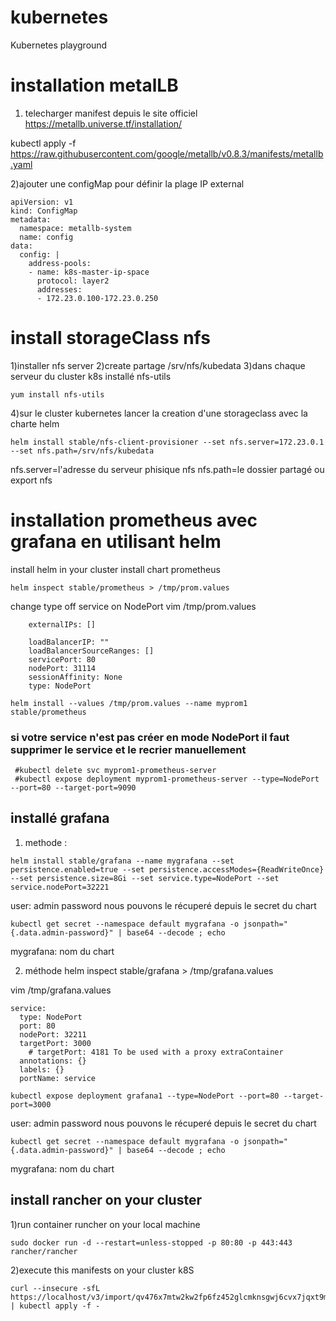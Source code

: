 # kubernetes
Kubernetes playground
# installation metalLB
1) telecharger manifest depuis le site officiel
https://metallb.universe.tf/installation/

kubectl apply -f https://raw.githubusercontent.com/google/metallb/v0.8.3/manifests/metallb.yaml

2)ajouter une configMap pour définir la plage IP external
```
apiVersion: v1
kind: ConfigMap
metadata:
  namespace: metallb-system
  name: config
data:
  config: |
    address-pools:
    - name: k8s-master-ip-space
      protocol: layer2
      addresses:
      - 172.23.0.100-172.23.0.250    
```
# install storageClass nfs
1)installer nfs server
2)create partage /srv/nfs/kubedata
3)dans chaque serveur du cluster k8s installé nfs-utils

```
yum install nfs-utils
```
4)sur le cluster kubernetes lancer la creation d'une storageclass avec la charte helm

```
helm install stable/nfs-client-provisioner --set nfs.server=172.23.0.1 --set nfs.path=/srv/nfs/kubedata
```
nfs.server=l'adresse du serveur phisique nfs
nfs.path=le dossier partagé ou export nfs

# installation prometheus avec grafana en utilisant helm
install helm in your cluster
install chart prometheus
```
helm inspect stable/prometheus > /tmp/prom.values
```
change type off service on NodePort
vim /tmp/prom.values
```
    externalIPs: []

    loadBalancerIP: ""
    loadBalancerSourceRanges: []
    servicePort: 80
    nodePort: 31114
    sessionAffinity: None
    type: NodePort
```
```
helm install --values /tmp/prom.values --name myprom1 stable/prometheus
```
### si votre service n'est pas créer en mode NodePort il faut supprimer le service et le recrier manuellement

```
 #kubectl delete svc myprom1-prometheus-server
 #kubectl expose deployment myprom1-prometheus-server --type=NodePort --port=80 --target-port=9090
```
## installé grafana 
1) methode :
```
helm install stable/grafana --name mygrafana --set persistence.enabled=true --set persistence.accessModes={ReadWriteOnce} --set persistence.size=8Gi --set service.type=NodePort --set service.nodePort=32221
```
user: admin 
password nous pouvons le récuperé depuis le secret du chart

```
kubectl get secret --namespace default mygrafana -o jsonpath="{.data.admin-password}" | base64 --decode ; echo
```
mygrafana: nom du chart

2) méthode
helm inspect stable/grafana > /tmp/grafana.values

vim /tmp/grafana.values
```
service:
  type: NodePort
  port: 80
  nodePort: 32211
  targetPort: 3000
    # targetPort: 4181 To be used with a proxy extraContainer
  annotations: {}
  labels: {}
  portName: service
```
```
kubectl expose deployment grafana1 --type=NodePort --port=80 --target-port=3000
```
user: admin 
password nous pouvons le récuperé depuis le secret du chart

```
kubectl get secret --namespace default mygrafana -o jsonpath="{.data.admin-password}" | base64 --decode ; echo
```
mygrafana: nom du chart
## install rancher on your cluster
1)run container runcher on your local machine

```
sudo docker run -d --restart=unless-stopped -p 80:80 -p 443:443 rancher/rancher
```
2)execute this manifests on your cluster k8S
```
curl --insecure -sfL https://localhost/v3/import/qv476x7mtw2kw2fp6fz452glcmknsgwj6cvx7jqxt9mrv2qts2mwdd.yaml | kubectl apply -f -
```

